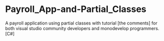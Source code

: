 # Payroll_App-and-Partial_Classes
 A payroll application using partial classes with tutorial [the comments] for both visual studio community developers and monodevelop programmers. [C#]
